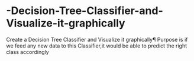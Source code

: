 # -Decision-Tree-Classifier-and-Visualize-it-graphically
Create a Decision Tree Classifier and Visualize it graphically¶ Purpose is if we feed any new data to this Classifier,it would be able to predict the right class accordingly
